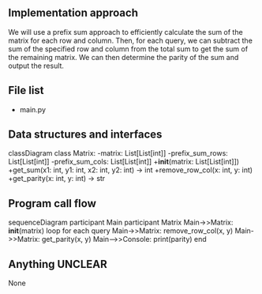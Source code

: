 ## Implementation approach

We will use a prefix sum approach to efficiently calculate the sum of the matrix for each row and column. Then, for each query, we can subtract the sum of the specified row and column from the total sum to get the sum of the remaining matrix. We can then determine the parity of the sum and output the result.

## File list

- main.py

## Data structures and interfaces


classDiagram
    class Matrix:
        -matrix: List[List[int]]
        -prefix_sum_rows: List[List[int]]
        -prefix_sum_cols: List[List[int]]
        +__init__(matrix: List[List[int]])
        +get_sum(x1: int, y1: int, x2: int, y2: int) -> int
        +remove_row_col(x: int, y: int)
        +get_parity(x: int, y: int) -> str


## Program call flow


sequenceDiagram
    participant Main
    participant Matrix
    Main->>Matrix: __init__(matrix)
    loop for each query
        Main->>Matrix: remove_row_col(x, y)
        Main->>Matrix: get_parity(x, y)
        Main-->>Console: print(parity)
    end


## Anything UNCLEAR

None

